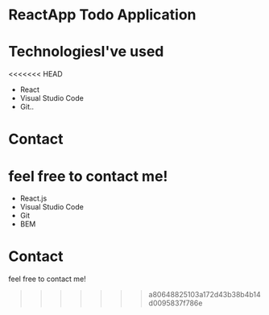 # ReactApp Todo Application

# TechnologiesI've used
<<<<<<< HEAD

- React
- Visual Studio Code
- Git..

# Contact

feel free to contact me!
=======
* React.js
* Visual Studio Code
* Git
* BEM

# Contact
 feel free to contact me! 
 
>>>>>>> a80648825103a172d43b38b4b14d0095837f786e
